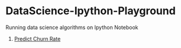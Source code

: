 # DataScience-Ipython-Playground
Running data science algorithms on Ipython Notebook

1. [Predict Churn Rate](http://nbviewer.jupyter.org/github/chandansaha2014/DataScience-Ipython-Playground/blob/master/Predictive%20Models/Customer%20Churn%20Rate%20Analysis.ipynb)
